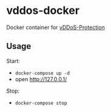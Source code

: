 vddos-docker
============

Docker container for [vDDoS-Protection](https://github.com/duy13/vDDoS-Protection)

## Usage

Start:
- `docker-compose up -d`
- open http://127.0.0.1/

Stop:
- `docker-compose stop`
